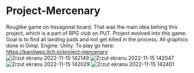 # Project-Mercenary
Rouglike game on hexagonal board. That was the main idea behing this project, which is a part of RPG club on PUT. Project evolved into this game. Goal is to find all landing pads and not get killed in the process.
All graphics done in Gimp.
Engine: Unity.
To play go here: https://karolwes.itch.io/project-mercenary
![Zrzut ekranu 2022-11-15 142149](https://user-images.githubusercontent.com/47035195/201930508-0e05b5a1-64df-4030-ae47-bbd870b74cdc.png)
![Zrzut ekranu 2022-11-15 142047](https://user-images.githubusercontent.com/47035195/201930564-959a506c-317a-4800-b74d-b8141b23059f.png)
![Zrzut ekranu 2022-11-15 142029](https://user-images.githubusercontent.com/47035195/201930584-11653d3c-bcd2-4334-b06a-f841da3ab131.png)
![Zrzut ekranu 2022-11-15 142401](https://user-images.githubusercontent.com/47035195/201930599-4bfee9f6-a9b0-4e2e-83b7-1bdf64ed7b10.png)

